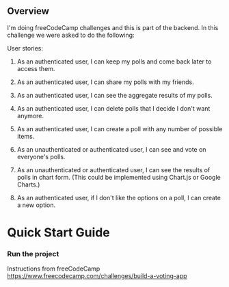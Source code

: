 ## Overview
I'm doing freeCodeCamp challenges and this is part of the backend. In this challenge we were asked to do the following:

User stories:

1) As an authenticated user, I can keep my polls and come back later to access them.

2) As an authenticated user, I can share my polls with my friends.

3) As an authenticated user, I can see the aggregate results of my polls.

4) As an authenticated user, I can delete polls that I decide I don't want anymore.

5) As an authenticated user, I can create a poll with any number of possible items.

6) As an unauthenticated or authenticated user, I can see and vote on everyone's polls.

7) As an unauthenticated or authenticated user, I can see the results of polls in chart form. (This could be implemented using Chart.js or Google Charts.)

8) As an authenticated user, if I don't like the options on a poll, I can create a new option.


# Quick Start Guide

### Run the project

Instructions from freeCodeCamp https://www.freecodecamp.com/challenges/build-a-voting-app
